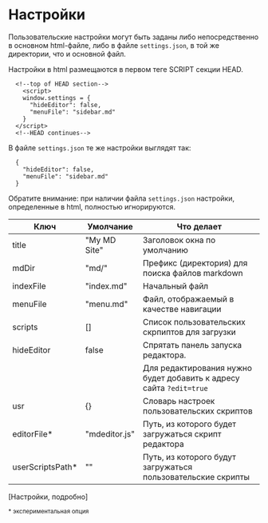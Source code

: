 # Настройки
Пользовательские настройки могут быть заданы либо непосредственно в основном html-файле, либо в файле `settings.json`, в той же директории, что и основной файл.

Настройки в html размещаются в первом теге SCRIPT  секции HEAD.

```
  <!--top of HEAD section-->
    <script>
    window.settings = {
      "hideEditor": false,
      "menuFile": "sidebar.md"
    }
  </script>
  <!--HEAD continues-->
```

В файле `settings.json`  те же настройки выглядят так:


```
  {
    "hideEditor": false,
    "menuFile": "sidebar.md"
  }
```

Обратите внимание:   при наличии файла `settings.json` настройки, определенные в html, полностью игнорируются.

| Ключ | Умолчание | Что делает |
|--|--|--|
| title | "My MD Site" | Заголовок окна по умолчанию |
| mdDir | "md/" |  Префикс (директория) для поиска файлов markdown |
| indexFile | "index.md" | Начальный файл |
| menuFile | "menu.md" | Файл, отображаемый в качестве навигации |
| scripts | [] | Список пользовательских скрпиптов для загрузки | 
| hideEditor | false | Спрятать панель запуска редактора. |\
| | |Для редактирования нужно будет добавить к адресу сайта `?edit=true`|
| usr | {} | Словарь настроек пользовательских скриптов |
| editorFile* | "mdeditor.js" | Путь, из которого будет загружаться скрипт редактора |
| userScriptsPath* | "" | Путь, из которого будут загружаться пользовательские скрипты |
[Настройки, подробно]

<small>* экспериментальная опция</small>
